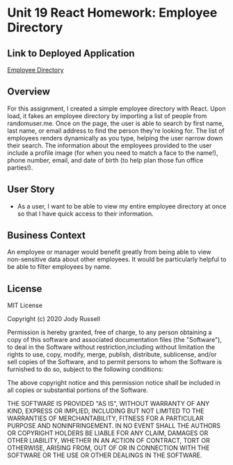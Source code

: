 # Unit 19 React Homework: Employee Directory

## Link to Deployed Application

[Employee Directory](https://damp-cliffs-93023.herokuapp.com/)

## Overview

For this assignment, I created a simple employee directory with React. Upon load, it fakes an employee directory by importing a list of people from randomuser.me. Once on the page, the user is able to search by first name, last name, or email address to find the person they're looking for. The list of employees renders dynamically as you type, helping the user narrow down their search. The information about the employees provided to the user include a profile image (for when you need to match a face to the name!), phone number, email, and date of birth (to help plan those fun office parties!).

## User Story

* As a user, I want to be able to view my entire employee directory at once so that I have quick access to their information.

## Business Context

An employee or manager would benefit greatly from being able to view non-sensitive data about other employees. It would be particularly helpful to be able to filter employees by name.

## License 

MIT License

Copyright (c) 2020 Jody Russell

Permission is hereby granted, free of charge, to any person obtaining a copy of this software and associated documentation files (the "Software"), to deal in the Software without restriction,including without limitation the rights to use, copy, modify, merge, publish, distribute, sublicense, and/or sell copies of the Software, and to permit persons to whom the Software is furnished to do so, subject to the following conditions:

The above copyright notice and this permission notice shall be included in all copies or substantial portions of the Software.

THE SOFTWARE IS PROVIDED "AS IS", WITHOUT WARRANTY OF ANY KIND, EXPRESS OR IMPLIED, INCLUDING BUT NOT LIMITED TO THE WARRANTIES OF MERCHANTABILITY, FITNESS FOR A PARTICULAR PURPOSE AND NONINFRINGEMENT. IN NO EVENT SHALL THE AUTHORS OR COPYRIGHT HOLDERS BE LIABLE FOR ANY CLAIM, DAMAGES OR OTHER LIABILITY, WHETHER IN AN ACTION OF CONTRACT, TORT OR OTHERWISE, ARISING FROM, OUT OF OR IN CONNECTION WITH THE SOFTWARE OR THE USE OR OTHER DEALINGS IN THE SOFTWARE.
